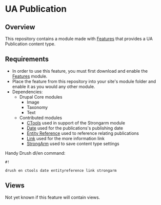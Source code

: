 # UA Publication #

## Overview ##
This repository contains a module made with [Features](https://www.drupal.org/project/features) that provides a UA Publication content type.

## Requirements ##
- In order to use this feature, you must first download and enable the [Features](https://www.drupal.org/project/features) module. 
- Place the feature from this repository into your site's module folder and enable it as you would any other module.
- Dependencies:
  - Drupal Core modules
    - Image
    - Taxonomy
    - Text
  - Contributed modules
    - [CTools](https://www.drupal.org/project/ctools) used in support of the Strongarm module
    - [Date](https://www.drupal.org/project/date) used for the publications's publishing date
    - [Entity Reference](https://www.drupal.org/project/entityreference) used to reference relating publications
    - [Link](https://www.drupal.org/project/link) used for the more information link
    - [StrongArm](https://www.drupal.org/project/strongarm) used to save content type settings

Handy Drush dl/en command:

```
#!

drush en ctools date entityreference link strongarm 
```
## Views ##
Not yet known if this feature will contain views.